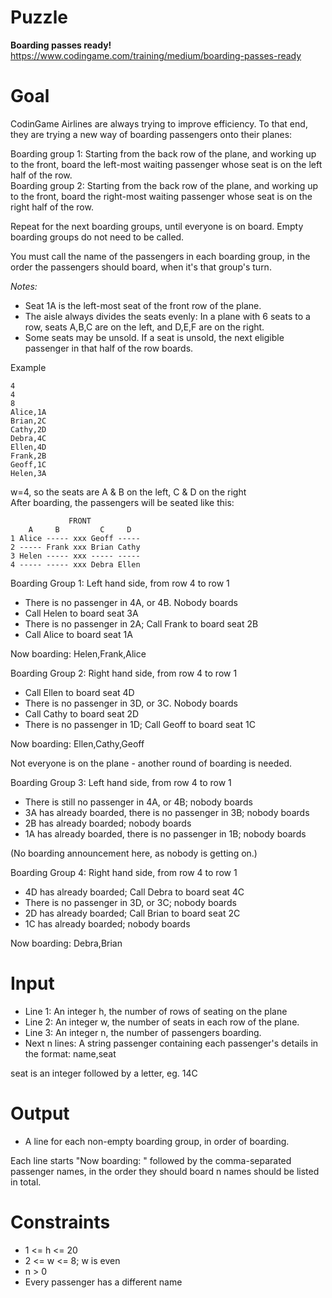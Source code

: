 # Puzzle
**Boarding passes ready!** https://www.codingame.com/training/medium/boarding-passes-ready

# Goal
CodinGame Airlines are always trying to improve efficiency. To that end, they are trying a new way of boarding passengers onto their planes:

Boarding group 1: Starting from the back row of the plane, and working up to the front, board the left-most waiting passenger whose seat is on the left half of the row.  
Boarding group 2: Starting from the back row of the plane, and working up to the front, board the right-most waiting passenger whose seat is on the right half of the row.  

Repeat for the next boarding groups, until everyone is on board. Empty boarding groups do not need to be called.

You must call the name of the passengers in each boarding group, in the order the passengers should board, when it's that group's turn.

*Notes:*  
- Seat 1A is the left-most seat of the front row of the plane.
- The aisle always divides the seats evenly: In a plane with 6 seats to a row, seats A,B,C are on the left, and D,E,F are on the right.
- Some seats may be unsold. If a seat is unsold, the next eligible passenger in that half of the row boards.

Example
```
4
4
8
Alice,1A
Brian,2C
Cathy,2D
Debra,4C
Ellen,4D
Frank,2B
Geoff,1C
Helen,3A
```

w=4, so the seats are A & B on the left, C & D on the right  
After boarding, the passengers will be seated like this:
```
             FRONT
    A     B         C     D  
1 Alice ----- xxx Geoff -----
2 ----- Frank xxx Brian Cathy
3 Helen ----- xxx ----- -----
4 ----- ----- xxx Debra Ellen
```

Boarding Group 1: Left hand side, from row 4 to row 1
- There is no passenger in 4A, or 4B. Nobody boards
- Call Helen to board seat 3A
- There is no passenger in 2A; Call Frank to board seat 2B
- Call Alice to board seat 1A

Now boarding: Helen,Frank,Alice

Boarding Group 2: Right hand side, from row 4 to row 1
- Call Ellen to board seat 4D
- There is no passenger in 3D, or 3C. Nobody boards
- Call Cathy to board seat 2D
- There is no passenger in 1D; Call Geoff to board seat 1C

Now boarding: Ellen,Cathy,Geoff

Not everyone is on the plane - another round of boarding is needed.

Boarding Group 3: Left hand side, from row 4 to row 1
- There is still no passenger in 4A, or 4B; nobody boards
- 3A has already boarded, there is no passenger in 3B; nobody boards
- 2B has already boarded; nobody boards
- 1A has already boarded, there is no passenger in 1B; nobody boards

(No boarding announcement here, as nobody is getting on.)

Boarding Group 4: Right hand side, from row 4 to row 1
- 4D has already boarded; Call Debra to board seat 4C
- There is no passenger in 3D, or 3C; nobody boards
- 2D has already boarded; Call Brian to board seat 2C
- 1C has already boarded; nobody boards

Now boarding: Debra,Brian

# Input
* Line 1: An integer h, the number of rows of seating on the plane
* Line 2: An integer w, the number of seats in each row of the plane.
* Line 3: An integer n, the number of passengers boarding.
* Next n lines: A string passenger containing each passenger's details in the format: name,seat

seat is an integer followed by a letter, eg. 14C

# Output
* A line for each non-empty boarding group, in order of boarding.

Each line starts "Now boarding: " followed by the comma-separated passenger names, in the order they should board
n names should be listed in total.

# Constraints
* 1 <= h <= 20
* 2 <= w <= 8; w is even
* n > 0
* Every passenger has a different name
